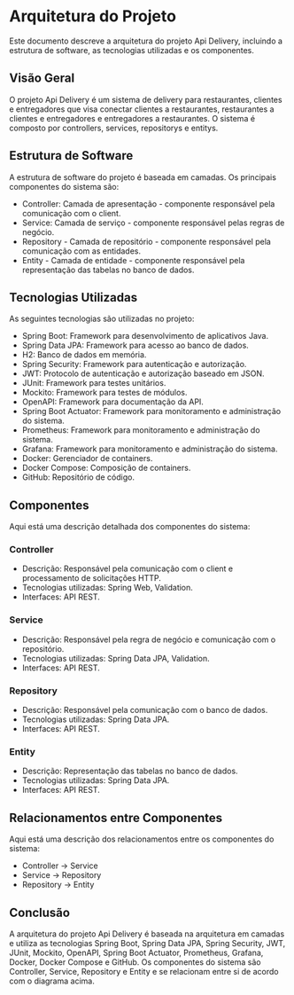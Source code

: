 # Arquitetura do Projeto

Este documento descreve a arquitetura do projeto Api Delivery, incluindo a estrutura de software, as tecnologias utilizadas e os componentes.

## Visão Geral

O projeto Api Delivery é um sistema de delivery para restaurantes, clientes e entregadores que visa conectar clientes a restaurantes, restaurantes a clientes e entregadores e entregadores a restaurantes. O sistema é composto por controllers, services, repositorys e entitys.

## Estrutura de Software

A estrutura de software do projeto é baseada em camadas. Os principais componentes do sistema são:

* Controller: Camada de apresentação - componente responsável pela comunicação com o client.
* Service: Camada de serviço - componente responsável pelas regras de negócio.
* Repository - Camada de repositório - componente responsável pela comunicação com as entidades.
* Entity - Camada de entidade - componente responsável pela representação das tabelas no banco de dados.

## Tecnologias Utilizadas

As seguintes tecnologias são utilizadas no projeto:

* Spring Boot: Framework para desenvolvimento de aplicativos Java.
* Spring Data JPA: Framework para acesso ao banco de dados.
* H2: Banco de dados em memória.
* Spring Security: Framework para autenticação e autorização.
* JWT: Protocolo de autenticação e autorização baseado em JSON.
* JUnit: Framework para testes unitários.
* Mockito: Framework para testes de módulos.
* OpenAPI: Framework para documentação da API.
* Spring Boot Actuator: Framework para monitoramento e administração do sistema.
* Prometheus: Framework para monitoramento e administração do sistema.
* Grafana: Framework para monitoramento e administração do sistema.
* Docker: Gerenciador de containers.
* Docker Compose: Composição de containers.
* GitHub: Repositório de código.

## Componentes

Aqui está uma descrição detalhada dos componentes do sistema:

### Controller

* Descrição: Responsável pela comunicação com o client e processamento de solicitações HTTP.
* Tecnologias utilizadas: Spring Web, Validation.
* Interfaces: API REST.

### Service

* Descrição: Responsável pela regra de negócio e comunicação com o repositório.
* Tecnologias utilizadas: Spring Data JPA, Validation.
* Interfaces: API REST.

### Repository

* Descrição: Responsável pela comunicação com o banco de dados.
* Tecnologias utilizadas: Spring Data JPA.
* Interfaces: API REST.

### Entity

* Descrição: Representação das tabelas no banco de dados.
* Tecnologias utilizadas: Spring Data JPA.
* Interfaces: API REST.

## Relacionamentos entre Componentes

Aqui está uma descrição dos relacionamentos entre os componentes do sistema:

* Controller -> Service
* Service -> Repository
* Repository -> Entity

## Conclusão

A arquitetura do projeto Api Delivery é baseada na arquitetura em camadas e utiliza as tecnologias Spring Boot, Spring Data JPA, Spring Security, JWT, JUnit, Mockito, OpenAPI, Spring Boot Actuator, Prometheus, Grafana, Docker, Docker Compose e GitHub. Os componentes do sistema são Controller, Service, Repository e Entity e se relacionam entre si de acordo com o diagrama acima.